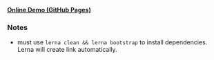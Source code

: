 **[Online Demo (GitHub Pages)](https://landyking.github.io/reacts)**

### Notes

- must use `lerna clean && lerna bootstrap` to install dependencies. Lerna will create link automatically.

